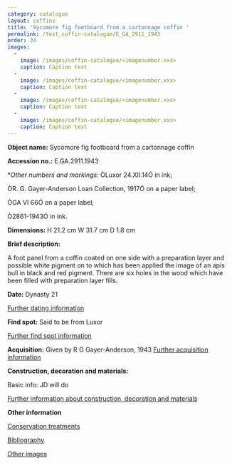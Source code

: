 ```yaml
---
category: catalogue
layout: coffins
title: 'Sycomore fig footboard from a cartonnage coffin '
permalink: /test_coffin-catalogue/E_GA_2911_1943
order: 34
images: 
  -
    image: /images/coffin-catalogue/<imagenumber.xxx>
    caption: Caption text
  -
    image: /images/coffin-catalogue/<imagenumber.xxx>
    caption: Caption text
  -
    image: /images/coffin-catalogue/<imagenumber.xxx>
    caption: Caption text
  -
    image: /images/coffin-catalogue/<imagenumber.xxx>
    caption: Caption text
---
```


**Object name:** 
Sycomore fig footboard from a cartonnage coffin

**Accession no.:** 
E.GA.2911.1943

**Other numbers and markings:*
ÒLuxor 24.XII.14Ó in ink; 

ÒR. G. Gayer-Anderson Loan Collection, 1917Ó on a paper label; 

ÒGA VI 66Ó on a paper label; 

Ò2861-1943Ó in ink.

**Dimensions:** 
H 21.2 cm
W 31.7 cm
D 1.8 cm

**Brief description:** 

A foot panel from a coffin coated on one side with a preparation layer and possible white pigment on to which has been applied the image of an apis bull in black and red pigment.  There are six holes in the wood which have been filled with preparation layer fills.  


**Date:**
Dynasty 21

[Further dating information](/catalogue_extras/E_GA_2911_1943_dating)

**Find spot:**
Said to be from Luxor

[Further find spot information](/catalogue_extras/E_GA_2911_1943_findspot)

**Acquisition:**
Given by R G Gayer-Anderson, 1943 
[Further acquisition information](/catalogue_extras/E_GA_2911_1943_acquisition)

**Construction, decoration and materials:**

Basic info: JD will do

[Further information about construction, decoration and materials](/catalogue_extras/E_GA_2911_1943_materials)


**Other information**

[Conservation treatments](/catalogue_extras/E_GA_2911_1943_conservation)

[Bibliography](/catalogue_extras/E_GA_2911_1943_bibliography)

[Other images](/catalogue_extras/E_GA_2911_1943_imagesheet)

